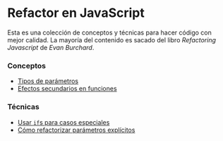 # Refactor en JavaScript
Esta es una colección de conceptos y técnicas para hacer código con mejor calidad. La mayoría del contenido es sacado del libro _Refactoring Javascript_ de _Evan Burchard_.

### Conceptos
+ [Tipos de parámetros](Conceptos/Tipos%20Parametros.md)
+ [Efectos secundarios en funciones](Conceptos/Efectos%20secundarios.md)
<!-- + [Programación funcional](Conceptos/Programacion%20funcional.md) -->

### Técnicas
+ [Usar `if`s para casos especiales](Tecnicas/If%20en%20caso%20especial.md)
+ [Cómo refactorizar parámetros explícitos](Tecnicas/Parametros%20explicitos.md)